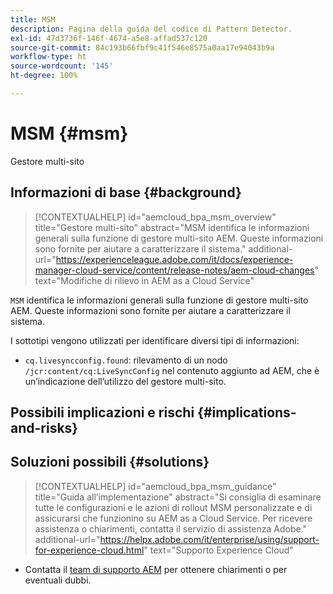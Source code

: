```yaml
---
title: MSM
description: Pagina della guida del codice di Pattern Detector.
exl-id: 47d3736f-146f-4674-a5e8-affad537c120
source-git-commit: 84c193b66fbf9c41f546e8575a0aa17e94043b9a
workflow-type: ht
source-wordcount: '145'
ht-degree: 100%

---
```


# MSM {#msm}

Gestore multi-sito

## Informazioni di base {#background}

>[!CONTEXTUALHELP]
>id="aemcloud_bpa_msm_overview"
>title="Gestore multi-sito"
>abstract="MSM identifica le informazioni generali sulla funzione di gestore multi-sito AEM. Queste informazioni sono fornite per aiutare a caratterizzare il sistema."
>additional-url="https://experienceleague.adobe.com/it/docs/experience-manager-cloud-service/content/release-notes/aem-cloud-changes" text="Modifiche di rilievo in AEM as a Cloud Service"

`MSM` identifica le informazioni generali sulla funzione di gestore multi-sito AEM. Queste informazioni sono fornite per aiutare a caratterizzare il sistema.

I sottotipi vengono utilizzati per identificare diversi tipi di informazioni:

* `cq.livesyncconfig.found`: rilevamento di un nodo `/jcr:content/cq:LiveSyncConfig` nel contenuto aggiunto ad AEM, che è un’indicazione dell’utilizzo del gestore multi-sito.

## Possibili implicazioni e rischi {#implications-and-risks}


## Soluzioni possibili {#solutions}

>[!CONTEXTUALHELP]
>id="aemcloud_bpa_msm_guidance"
>title="Guida all’implementazione"
>abstract="Si consiglia di esaminare tutte le configurazioni e le azioni di rollout MSM personalizzate e di assicurarsi che funzionino su AEM as a Cloud Service. Per ricevere assistenza o chiarimenti, contatta il servizio di assistenza Adobe."
>additional-url="https://helpx.adobe.com/it/enterprise/using/support-for-experience-cloud.html" text="Supporto Experience Cloud"

* Contatta il [team di supporto AEM](https://helpx.adobe.com/it/enterprise/using/support-for-experience-cloud.html) per ottenere chiarimenti o per eventuali dubbi.
